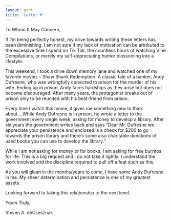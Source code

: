 ```yaml
---
layout: post
title: 'Letter #'
---
```


To Whom It May Concern, 

If I’m being perfectly honest, my drive towards writing these letters has been diminishing.  I am not sure if my lack of motivation can be attributed to the excessive time I spend on Tik Tok, the countless hours of watching Vine Compilations, or merely my self-depreciating humor blossoming into a lifestyle.

This weekend, I took a drive down memory lane and watched one of my favorite movies – Shaw Shank Redemption.  A classic tale of a banker, Andy Dufresne, who was wrongfully convicted to prison for the murder of his wife.  Ending up in prison, Andy faces hardships as they arise but does not become discouraged. After many years, the protagonist breaks out of prison only to be reunited with his best-friend from prison.

Every time I watch this movie, it gives me something new to think about….While Andy Dufresne is in prison, he wrote a letter to the government every single week, asking for money to develop a library.  After six years the government writes back and says “Dear Mr. Dufresne we appreciate your persistence and enclosed is a check for $200 to go towards the prison library and there’s some also charitable donations of used books you can use to develop the library.”

While I am not asking for money or for books, I am asking for free burritos for life.  This is a big request and I do not take it lightly.  I understand the work involved and the discipline required to pull off a feat such as this. 

As you will glean in the months/years to come, I have some Andy Dufresne in me.  My sheer determination and persistence is one of my greatest assets.

Looking forward to taking this relationship to the next level. 

Yours Truly,



Steven A. deCsesznak